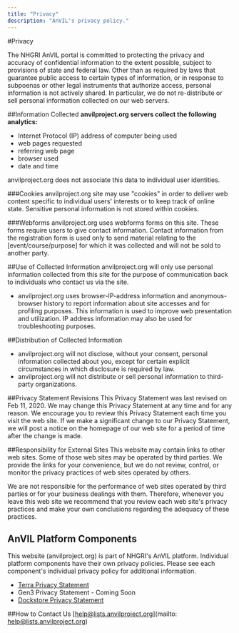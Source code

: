 ```yaml
---
title: "Privacy"
description: "AnVIL's privacy policy."
---
```


#Privacy

The NHGRI AnVIL portal  is committed to protecting the privacy and accuracy of confidential information to the extent possible, subject to provisions of state and federal law. Other than as required by laws that guarantee public access to certain types of information, or in response to subpoenas or other legal instruments that authorize access, personal information is not actively shared. In particular, we do not re-distribute or sell personal information collected on our web servers.

##Information Collected
**anvilproject.org servers collect the following analytics:**
- Internet Protocol (IP) address of computer being used
- web pages requested
- referring web page
- browser used
- date and time

anvilproject.org does not associate this data to individual user identities.

###Cookies
anvilproject.org site may use "cookies" in order to deliver web content specific to individual users' interests or to keep track of online state. Sensitive personal information is not stored within cookies.

###Webforms
anvilproject.org uses webforms forms on this site. These forms require users to give contact information. Contact information from the registration form is used only to send material relating to the [event/course/purpose] for which it was collected and will not be sold to another party.

##Use of Collected Information
anvilproject.org will only use personal information collected from this site for the purpose of communication back to individuals who contact us via the site.
- anvilproject.org uses browser-IP-address information and anonymous-browser history to report information about site accesses and for profiling purposes. This information is used to improve web presentation and utilization. IP address information may also be used for troubleshooting purposes.

##Distribution of Collected Information
- anvilproject.org will not disclose, without your consent, personal information collected about you, except for certain explicit circumstances in which disclosure is required by law.
- anvilproject.org will not distribute or sell personal information to third-party organizations.

##Privacy Statement Revisions
This Privacy Statement was last revised on Feb 11, 2020. We may change this Privacy Statement at any time and for any reason. We encourage you to review this Privacy Statement each time you visit the web site.
If we make a significant change to our Privacy Statement, we will post a notice on the homepage of our web site for a period of time after the change is made.

##Responsibility for External Sites
This website may contain links to other web sites. Some of those web sites may be operated by third parties. We provide the links for your convenience, but we do not review, control, or monitor the privacy practices of web sites operated by others.

We are not responsible for the performance of web sites operated by third parties or for your business dealings with them. Therefore, whenever you leave this web site we recommend that you review each web site's privacy practices and make your own conclusions regarding the adequacy of these practices.

## AnVIL Platform Components

This website (anvilproject.org) is part of NHGRI's AnVIL platform. Individual platform components have their own privacy policies. Please see each component's individual privacy policy for additional information.


* [Terra Privacy Statement](https://anvil.terra.bio/#privacy)
* Gen3 Privacy Statement - Coming Soon
* [Dockstore Privacy Statement](https://gui.dockstore.org/2.5.2-54dd769/assets/docs/Dockstore_Privacy%20Policy_v2.5.pdf)


##How to Contact Us
[help@lists.anvilproject.org](mailto: help@lists.anvilproject.org)
